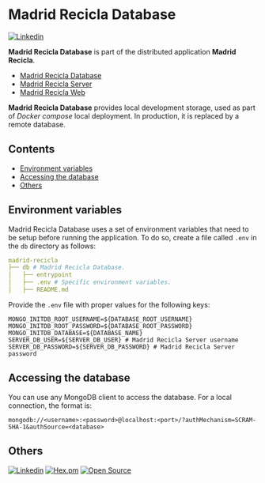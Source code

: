# Madrid Recicla Database <!-- omit in toc -->

[![Linkedin](https://img.shields.io/badge/LinkedIn-carlosmartinezm-blue)](https://www.linkedin.com/in/carlosmartinezm/)

**Madrid Recicla Database** is part of the distributed application **Madrid Recicla**.

- [Madrid Recicla Database]
- [Madrid Recicla Server]
- [Madrid Recicla Web]

**Madrid Recicla Database** provides local development storage, used as part of _Docker compose_ local deployment. In production, it is replaced by a remote database.

## Contents <!-- omit in toc -->
- [Environment variables](#environment-variables)
- [Accessing the database](#accessing-the-database)
- [Others](#others)


## Environment variables

Madrid Recicla Database uses a set of environment variables that need to be setup before running the application. To do so, create a file called `.env` in the `db` directory as follows:

```yaml
madrid-recicla
├── db # Madrid Recicla Database.
│   ├── entrypoint
│   ├── .env # Specific environment variables.
│   ├── README.md
```

Provide the `.env` file with proper values for the following keys:

```properties
MONGO_INITDB_ROOT_USERNAME=${DATABASE_ROOT_USERNAME}
MONGO_INITDB_ROOT_PASSWORD=${DATABASE_ROOT_PASSWORD}
MONGO_INITDB_DATABASE=${DATABASE_NAME}
SERVER_DB_USER=${SERVER_DB_USER} # Madrid Recicla Server username
SERVER_DB_PASSWORD=${SERVER_DB_PASSWORD} # Madrid Recicla Server password
```

## Accessing the database

You can use any MongoDB client to access the database. For a local connection, the format is:

```
mongodb://<username>:<password>@localhost:<port>/?authMechanism=SCRAM-SHA-1&authSource=<database>
```

## Others

[![Linkedin](https://img.shields.io/badge/LinkedIn-carlosmartinezm-blue)](https://www.linkedin.com/in/carlosmartinezm/)
[![Hex.pm](https://img.shields.io/hexpm/l/plug)](http://www.apache.org/licenses/LICENSE-2.0)
[![Open Source](https://badges.frapsoft.com/os/v1/open-source.svg?v=103)](https://opensource.org/)

<!-- Links -->
[Madrid Recicla Database]: <README.md>
[Madrid Recicla Server]: <https://github.com/martinezcarlos/madrid-recicla-server>
[Madrid Recicla Web]: <https://github.com/martinezcarlos/madrid-recicla-web>
[Madrid Recicla Development Template]: <https://github.com/martinezcarlos/madrid-recicla-dev-template>